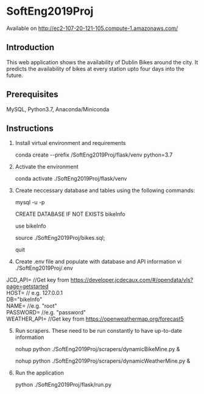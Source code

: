 # SoftEng2019Proj
Available on http://ec2-107-20-121-105.compute-1.amazonaws.com/

## Introduction
This web application shows the availability of Dublin Bikes around the city. It predicts the availability of bikes at every station upto four days into the future.

## Prerequisites
MySQL, Python3.7, Anaconda/Miniconda

## Instructions
1. Install virtual environment and requirements
<ul>conda create --prefix /SoftEng2019Proj/flask/venv python=3.7</ul>

2. Activate the environment
<ul>conda activate ./SoftEng2019Proj/flask/venv</ul>

3. Create neccessary database and tables using the following commands:
<ul>mysql -u <username> -p</ul>
<ul>CREATE DATABASE IF NOT EXISTS bikeInfo</ul>
<ul>use bikeInfo</ul>
<ul>source ./SoftEng2019Proj/bikes.sql;</ul>
<ul>quit</ul>
  
4. Create .env file and populate with database and API information
vi ./SoftEng2019Proj/.env
  
JCD_API=<API KEY> //Get key from https://developer.jcdecaux.com/#/opendata/vls?page=getstarted <br>
HOST= // e.g. 127.0.0.1 <br>
DB="bikeInfo" <br>
NAME= //e.g. "root" <br>
PASSWORD= //e.g. "password" <br>
WEATHER_API=<API key> //Get key from https://openweathermap.org/forecast5

5. Run scrapers. These need to be run constantly to have up-to-date information
<ul>nohup python ./SoftEng2019Proj/scrapers/dynamicBikeMine.py & </ul>
<ul>nohup python ./SoftEng2019Proj/scrapers/dynamicWeatherMine.py & </ul>

6. Run the application 
<ul>python ./SoftEng2019Proj/flask/run.py</ul>
